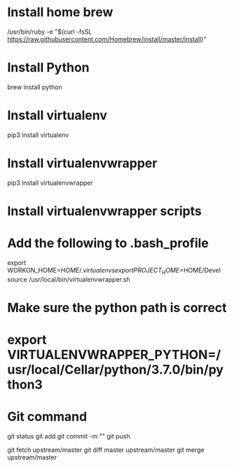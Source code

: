 # Install home brew

/usr/bin/ruby -e "$(curl -fsSL https://raw.githubusercontent.com/Homebrew/install/master/install)"

# Install Python
brew install python

# Install virtualenv
pip3 install virtualenv

# Install virtualenvwrapper
pip3 install virtualenvwrapper

# Install virtualenvwrapper scripts
# Add the following to .bash_profile
export WORKON_HOME=$HOME/.virtualenvs
export PROJECT_HOME=$HOME/Devel
source /usr/local/bin/virtualenvwrapper.sh

# Make sure the python path is correct
# export VIRTUALENVWRAPPER_PYTHON=/usr/local/Cellar/python/3.7.0/bin/python3

# Git command

git status
git add <file>
git commit -m "<message>"
git push

git fetch upstream/master
git diff master upstream/master
git merge upstream/master